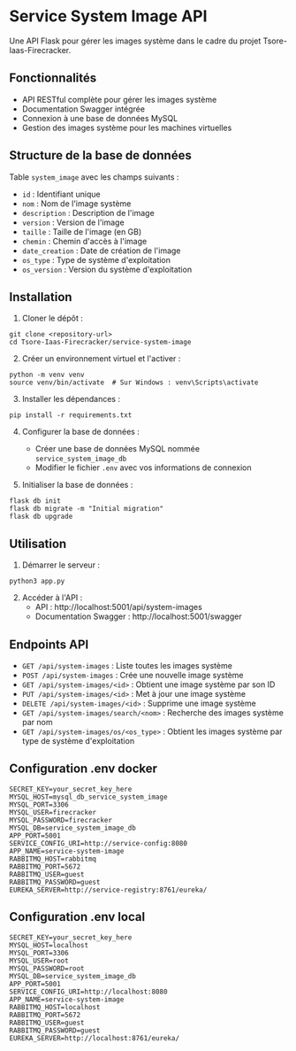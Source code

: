 # Service System Image API

Une API Flask pour gérer les images système dans le cadre du projet Tsore-Iaas-Firecracker.

## Fonctionnalités

- API RESTful complète pour gérer les images système
- Documentation Swagger intégrée
- Connexion à une base de données MySQL
- Gestion des images système pour les machines virtuelles

## Structure de la base de données

Table `system_image` avec les champs suivants :
- `id` : Identifiant unique
- `nom` : Nom de l'image système
- `description` : Description de l'image
- `version` : Version de l'image
- `taille` : Taille de l'image (en GB)
- `chemin` : Chemin d'accès à l'image
- `date_creation` : Date de création de l'image
- `os_type` : Type de système d'exploitation
- `os_version` : Version du système d'exploitation

## Installation

1. Cloner le dépôt :
```
git clone <repository-url>
cd Tsore-Iaas-Firecracker/service-system-image
```

2. Créer un environnement virtuel et l'activer :
```
python -m venv venv
source venv/bin/activate  # Sur Windows : venv\Scripts\activate
```

3. Installer les dépendances :
```
pip install -r requirements.txt
```

4. Configurer la base de données :
   - Créer une base de données MySQL nommée `service_system_image_db`
   - Modifier le fichier `.env` avec vos informations de connexion

5. Initialiser la base de données :
```
flask db init
flask db migrate -m "Initial migration"
flask db upgrade
```

## Utilisation

1. Démarrer le serveur :
```
python3 app.py
```

2. Accéder à l'API :
   - API : http://localhost:5001/api/system-images
   - Documentation Swagger : http://localhost:5001/swagger

## Endpoints API

- `GET /api/system-images` : Liste toutes les images système
- `POST /api/system-images` : Crée une nouvelle image système
- `GET /api/system-images/<id>` : Obtient une image système par son ID
- `PUT /api/system-images/<id>` : Met à jour une image système
- `DELETE /api/system-images/<id>` : Supprime une image système
- `GET /api/system-images/search/<nom>` : Recherche des images système par nom
- `GET /api/system-images/os/<os_type>` : Obtient les images système par type de système d'exploitation

## Configuration .env docker

```
SECRET_KEY=your_secret_key_here
MYSQL_HOST=mysql_db_service_system_image
MYSQL_PORT=3306
MYSQL_USER=firecracker
MYSQL_PASSWORD=firecracker
MYSQL_DB=service_system_image_db
APP_PORT=5001
SERVICE_CONFIG_URI=http://service-config:8080
APP_NAME=service-system-image
RABBITMQ_HOST=rabbitmq
RABBITMQ_PORT=5672
RABBITMQ_USER=guest
RABBITMQ_PASSWORD=guest
EUREKA_SERVER=http://service-registry:8761/eureka/
```

## Configuration .env local

```
SECRET_KEY=your_secret_key_here
MYSQL_HOST=localhost
MYSQL_PORT=3306
MYSQL_USER=root
MYSQL_PASSWORD=root
MYSQL_DB=service_system_image_db
APP_PORT=5001
SERVICE_CONFIG_URI=http://localhost:8080
APP_NAME=service-system-image
RABBITMQ_HOST=localhost
RABBITMQ_PORT=5672
RABBITMQ_USER=guest
RABBITMQ_PASSWORD=guest
EUREKA_SERVER=http://localhost:8761/eureka/
```
